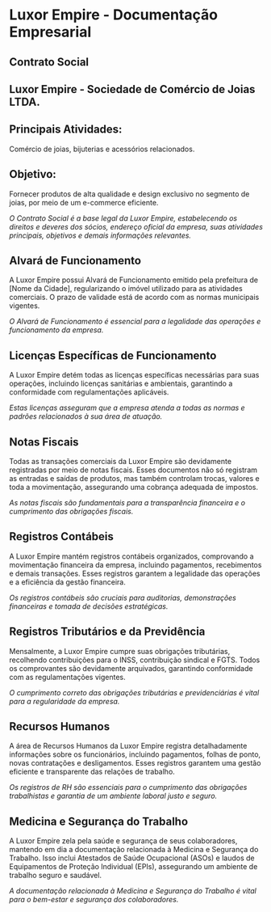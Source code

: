 # Luxor Empire - Documentação Empresarial
## Contrato Social
## Luxor Empire - Sociedade de Comércio de Joias LTDA.

## Principais Atividades:
Comércio de joias, bijuterias e acessórios relacionados.

## Objetivo:
Fornecer produtos de alta qualidade e design exclusivo no segmento de joias, por meio de um e-commerce eficiente.

*O Contrato Social é a base legal da Luxor Empire, estabelecendo os direitos e deveres dos sócios, endereço oficial da empresa, suas atividades principais, objetivos e demais informações relevantes.*

## Alvará de Funcionamento
A Luxor Empire possui Alvará de Funcionamento emitido pela prefeitura de [Nome da Cidade], regularizando o imóvel utilizado para as atividades comerciais. O prazo de validade está de acordo com as normas municipais vigentes.

*O Alvará de Funcionamento é essencial para a legalidade das operações e funcionamento da empresa.*

## Licenças Específicas de Funcionamento
A Luxor Empire detém todas as licenças específicas necessárias para suas operações, incluindo licenças sanitárias e ambientais, garantindo a conformidade com regulamentações aplicáveis.

*Estas licenças asseguram que a empresa atenda a todas as normas e padrões relacionados à sua área de atuação.*

## Notas Fiscais
Todas as transações comerciais da Luxor Empire são devidamente registradas por meio de notas fiscais. Esses documentos não só registram as entradas e saídas de produtos, mas também controlam trocas, valores e toda a movimentação, assegurando uma cobrança adequada de impostos.

*As notas fiscais são fundamentais para a transparência financeira e o cumprimento das obrigações fiscais.*

## Registros Contábeis
A Luxor Empire mantém registros contábeis organizados, comprovando a movimentação financeira da empresa, incluindo pagamentos, recebimentos e demais transações. Esses registros garantem a legalidade das operações e a eficiência da gestão financeira.

*Os registros contábeis são cruciais para auditorias, demonstrações financeiras e tomada de decisões estratégicas.*

## Registros Tributários e da Previdência
Mensalmente, a Luxor Empire cumpre suas obrigações tributárias, recolhendo contribuições para o INSS, contribuição sindical e FGTS. Todos os comprovantes são devidamente arquivados, garantindo conformidade com as regulamentações vigentes.

*O cumprimento correto das obrigações tributárias e previdenciárias é vital para a regularidade da empresa.*

## Recursos Humanos
A área de Recursos Humanos da Luxor Empire registra detalhadamente informações sobre os funcionários, incluindo pagamentos, folhas de ponto, novas contratações e desligamentos. Esses registros garantem uma gestão eficiente e transparente das relações de trabalho.

*Os registros de RH são essenciais para o cumprimento das obrigações trabalhistas e garantia de um ambiente laboral justo e seguro.*

## Medicina e Segurança do Trabalho
A Luxor Empire zela pela saúde e segurança de seus colaboradores, mantendo em dia a documentação relacionada à Medicina e Segurança do Trabalho. Isso inclui Atestados de Saúde Ocupacional (ASOs) e laudos de Equipamentos de Proteção Individual (EPIs), assegurando um ambiente de trabalho seguro e saudável.

*A documentação relacionada à Medicina e Segurança do Trabalho é vital para o bem-estar e segurança dos colaboradores.*